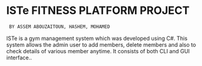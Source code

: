 # ISTe FITNESS PLATFORM PROJECT
```BASH
 BY ASSEM ABOUZAITOUN, HASHEM, MOHAMED
```

ISTe is a gym management system which was developed using C#. This system allows the admin user to add members, delete members and also to check details of various member anytime. It consists of both CLI and GUI interface..

